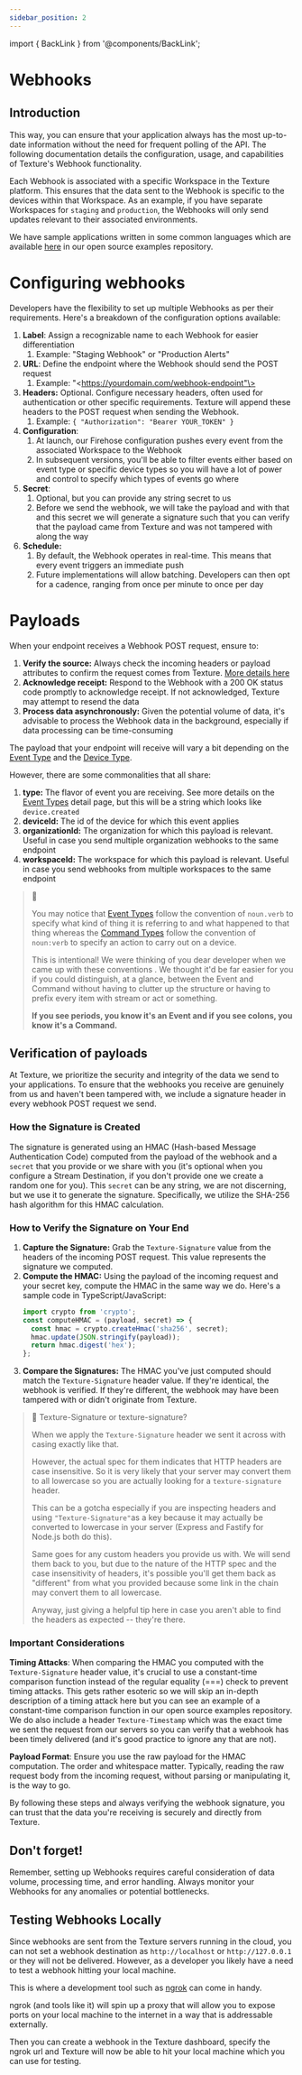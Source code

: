 ```yaml
---
sidebar_position: 2
---
```


import { BackLink } from '@components/BackLink';

<BackLink to="/platform-concepts/destinations" label="Destinations" />

# Webhooks

## Introduction

This way, you can ensure that your application always has the most up-to-date information without the need for frequent polling of the API. The following documentation details the configuration, usage, and capabilities of Texture's Webhook functionality.

Each Webhook is associated with a specific Workspace in the Texture platform. This ensures that the data sent to the Webhook is specific to the devices within that Workspace. As an example, if you have separate Workspaces for `staging` and `production`, the Webhooks will only send updates relevant to their associated environments.

We have sample applications written in some common languages which are available [here](https://github.com/TextureHQ/examples/tree/main/destinations/webhooks) in our open source examples repository.

# Configuring webhooks

Developers have the flexibility to set up multiple Webhooks as per their requirements. Here's a breakdown of the configuration options available:

1. **Label**: Assign a recognizable name to each Webhook for easier differentiation
   1. Example: "Staging Webhook" or "Production Alerts"
2. **URL**: Define the endpoint where the Webhook should send the POST request
   1. Example: "\<https://yourdomain.com/webhook-endpoint"\>
3. **Headers:** Optional. Configure necessary headers, often used for authentication or other specific requirements. Texture will append these headers to the POST request when sending the Webhook.
   1. Example: `{ "Authorization": "Bearer YOUR_TOKEN" }`
4. **Configuration**:
   1. At launch, our Firehose configuration pushes every event from the associated Workspace to the Webhook
   2. In subsequent versions, you'll be able to filter events either based on event type or specific device types so you will have a lot of power and control to specify which types of events go where
5. **Secret**:
   1. Optional, but you can provide any string secret to us
   2. Before we send the webhook, we will take the payload and with that and this secret we will generate a signature such that you can verify that the payload came from Texture and was not tampered with along the way
6. **Schedule:**
   1. By default, the Webhook operates in real-time. This means that every event triggers an immediate push
   2. Future implementations will allow batching. Developers can then opt for a cadence, ranging from once per minute to once per day

# Payloads

When your endpoint receives a Webhook POST request, ensure to:

1. **Verify the source:** Always check the incoming headers or payload attributes to confirm the request comes from Texture. [More details here](#verification-of-payloads)
2. **Acknowledge receipt:** Respond to the Webhook with a 200 OK status code promptly to acknowledge receipt. If not acknowledged, Texture may attempt to resend the data
3. **Process data asynchronously:** Given the potential volume of data, it's advisable to process the Webhook data in the background, especially if data processing can be time-consuming

The payload that your endpoint will receive will vary a bit depending on the [Event Type](/platform-concepts/events) and the [Device Type](/platform-concepts/data-models/overview).

However, there are some commonalities that all share:

1. **type:** The flavor of event you are receiving. See more details on the [Event Types](/platform-concepts/events) detail page, but this will be a string which looks like `device.created`
2. **deviceId:** The id of the device for which this event applies
3. **organizationId:** The organization for which this payload is relevant. Useful in case you send multiple organization webhooks to the same endpoint
4. **workspaceId:** The workspace for which this payload is relevant. Useful in case you send webhooks from multiple workspaces to the same endpoint

> 🤔 
> 
> You may notice that [Event Types](/platform-concepts/events) follow the convention of `noun.verb` to specify what kind of thing it is referring to and what happened to that thing whereas the [Command Types](/platform-concepts/commands) follow the convention of `noun:verb` to specify an action to carry out on a device.
> 
> This is intentional! We were thinking of you dear developer when we came up with these conventions . We thought it'd be far easier for you if you could distinguish, at a glance, between the Event and Command without having to clutter up the structure or having to prefix every item with stream or act or something.
> 
> **If you see periods, you know it's an Event and if you see colons, you know it's a Command.**

## Verification of payloads

At Texture, we prioritize the security and integrity of the data we send to your applications. To ensure that the webhooks you receive are genuinely from us and haven't been tampered with, we include a signature header in every webhook POST request we send.

### How the Signature is Created

The signature is generated using an HMAC (Hash-based Message Authentication Code) computed from the payload of the webhook and a `secret` that you provide or we share with you (it's optional when you configure a Stream Destination, if you don't provide one we create a random one for you). This `secret` can be any string, we are not discerning, but we use it to generate the signature. Specifically, we utilize the SHA-256 hash algorithm for this HMAC calculation.

### How to Verify the Signature on Your End

1. **Capture the Signature:** Grab the `Texture-Signature` value from the headers of the incoming POST request. This value represents the signature we computed.
2. **Compute the HMAC:** Using the payload of the incoming request and your secret key, compute the HMAC in the same way we do. Here's a sample code in TypeScript/JavaScript: 
   ```javascript
   import crypto from 'crypto';
   const computeHMAC = (payload, secret) => {  
     const hmac = crypto.createHmac('sha256', secret);  
     hmac.update(JSON.stringify(payload));  
     return hmac.digest('hex');  
   };
   ```
3. **Compare the Signatures:** The HMAC you've just computed should match the `Texture-Signature` header value. If they're identical, the webhook is verified. If they're different, the webhook may have been tampered with or didn't originate from Texture.

> 📘 Texture-Signature or texture-signature?
> 
> When we apply the `Texture-Signature` header we sent it across with casing exactly like that. 
> 
> However, the actual spec for them indicates that HTTP headers are case insensitive. So it is very likely that your server may convert them to all lowercase so you are actually looking for a `texture-signature` header. 
> 
> This can be a gotcha especially if you are inspecting headers and using `"Texture-Signature"`as a key because it may actually be converted to lowercase in your server (Express and Fastify for Node.js both do this).
> 
> Same goes for any custom headers you provide us with. We will send them back to you, but due to the nature of the HTTP spec and the case insensitivity of headers, it's possible you'll get them back as "different" from what you provided because some link in the chain may convert them to all lowercase.
> 
> Anyway, just giving a helpful tip here in case you aren't able to find the headers as expected -- they're there.

### Important Considerations

**Timing Attacks**: When comparing the HMAC you computed with the `Texture-Signature` header value, it's crucial to use a constant-time comparison function instead of the regular equality (===) check to prevent timing attacks. This gets rather esoteric so we will skip an in-depth description of a timing attack here but you can see an example of a constant-time comparison function in our open source examples repository. We do also include a header `Texture-Timestamp` which was the exact time we sent the request from our servers so you can verify that a webhook has been timely delivered (and it's good practice to ignore any that are not).

**Payload Format**: Ensure you use the raw payload for the HMAC computation. The order and whitespace matter. Typically, reading the raw request body from the incoming request, without parsing or manipulating it, is the way to go.

By following these steps and always verifying the webhook signature, you can trust that the data you're receiving is securely and directly from Texture.

## Don't forget!

Remember, setting up Webhooks requires careful consideration of data volume, processing time, and error handling. Always monitor your Webhooks for any anomalies or potential bottlenecks.

## Testing Webhooks Locally

Since webhooks are sent from the Texture servers running in the cloud, you can not set a webhook destination as `http://localhost` or `http://127.0.0.1` or they will not be delivered. However, as a developer you likely have a need to test a webhook hitting your local machine.

This is where a development tool such as [ngrok](https://ngrok.com/) can come in handy.

ngrok (and tools like it) will spin up a proxy that will allow you to expose ports on your local machine to the internet in a way that is addressable externally.

Then you can create a webhook in the Texture dashboard, specify the ngrok url and Texture will now be able to hit your local machine which you can use for testing.
